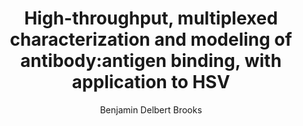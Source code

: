 ---
author: Benjamin Delbert Brooks
funder: National Institutes of Health (US)
layout: grant
link:
- https://www.niaid.nih.gov//sites/default/files/R43-Brooks-Application.pdf
- https://www.niaid.nih.gov//sites/default/files/R43-Brooks-Summary-Statement.pdf
link_name:
- Proposal
- Summary Statement
program: R41, R42, R43, R44
status: funded
title: High-throughput, multiplexed characterization and modeling of antibody:antigen
  binding, with application to HSV
year: 2016
---